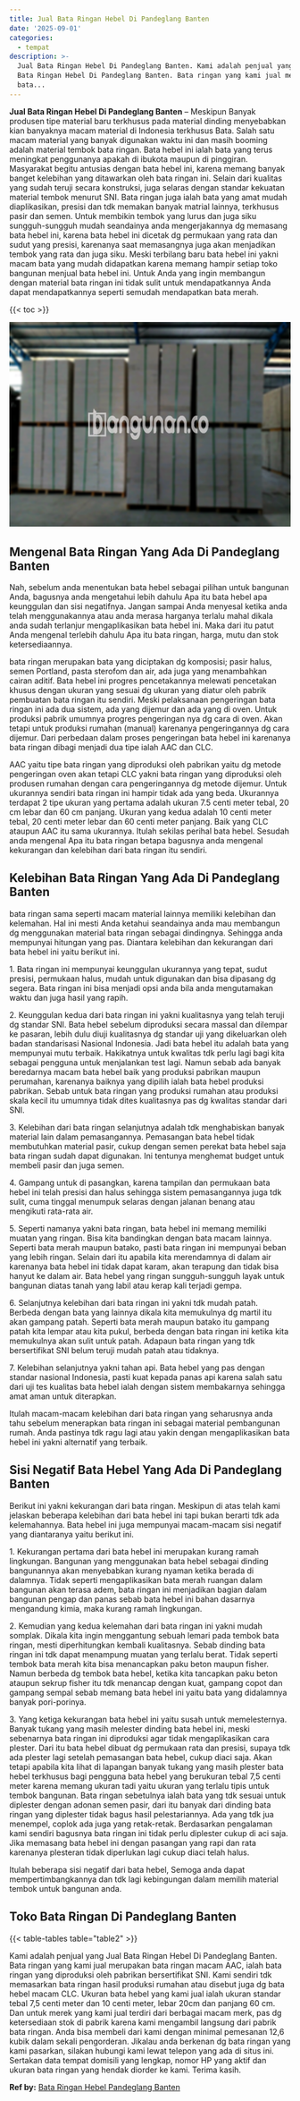 ```yaml
---
title: Jual Bata Ringan Hebel Di Pandeglang Banten
date: '2025-09-01'
categories:
  - tempat
description: >-
  Jual Bata Ringan Hebel Di Pandeglang Banten. Kami adalah penjual yang Jual
  Bata Ringan Hebel Di Pandeglang Banten. Bata ringan yang kami jual merupakan
  bata...
---
```


**Jual Bata Ringan Hebel Di Pandeglang Banten** – Meskipun Banyak produsen tipe material baru terkhusus pada material dinding menyebabkan kian banyaknya macam material di Indonesia terkhusus Bata. Salah satu macam material yang banyak digunakan waktu ini dan masih booming adalah material tembok bata ringan. Bata hebel ini ialah bata yang terus meningkat penggunanya apakah di ibukota maupun di pinggiran. Masyarakat begitu antusias dengan bata hebel ini, karena memang banyak banget kelebihan yang ditawarkan oleh bata ringan ini. Selain dari kualitas yang sudah teruji secara konstruksi, juga selaras dengan standar kekuatan material tembok menurut SNI. Bata ringan juga ialah bata yang amat mudah diaplikasikan, presisi dan tdk memakan banyak matrial lainnya, terkhusus pasir dan semen. Untuk membikin tembok yang lurus dan juga siku sungguh-sungguh mudah seandainya anda mengerjakannya dg memasang bata hebel ini, karena bata hebel ini dicetak dg permukaan yang rata dan sudut yang presisi, karenanya saat memasangnya juga akan menjadikan tembok yang rata dan juga siku. Meski terbilang baru bata hebel ini yakni macam bata yang mudah didapatkan karena memang hampir setiap toko bangunan menjual bata hebel ini. Untuk Anda yang ingin membangun dengan material bata ringan ini tidak sulit untuk mendapatkannya Anda dapat mendapatkannya seperti semudah mendapatkan bata merah.

{{< toc >}}

![Jual Bata Ringan Hebel Di Pandeglang Banten](/images/jual-hebel-murah-18.png)

## Mengenal Bata Ringan Yang Ada Di Pandeglang Banten

Nah, sebelum anda menentukan bata hebel sebagai pilihan untuk bangunan Anda, bagusnya anda mengetahui lebih dahulu Apa itu bata hebel apa keunggulan dan sisi negatifnya. Jangan sampai Anda menyesal ketika anda telah menggunakannya atau anda merasa harganya terlalu mahal dikala anda sudah terlanjur mengaplikasikan bata hebel ini. Maka dari itu patut Anda mengenal terlebih dahulu Apa itu bata ringan, harga, mutu dan stok ketersediaannya.

bata ringan merupakan bata yang diciptakan dg komposisi; pasir halus, semen Portland, pasta sterofom dan air, ada juga yang menambahkan cairan aditif. Bata hebel ini progres pencetakannya melewati pencetakan khusus dengan ukuran yang sesuai dg ukuran yang diatur oleh pabrik pembuatan bata ringan itu sendiri. Meski pelaksanaan pengeringan bata ringan ini ada dua sistem, ada yang dijemur dan ada yang di oven. Untuk produksi pabrik umumnya progres pengeringan nya dg cara di oven. Akan tetapi untuk produksi rumahan (manual) karenanya pengeringannya dg cara dijemur. Dari perbedaan dalam proses pengeringan bata hebel ini karenanya bata ringan dibagi menjadi dua tipe ialah AAC dan CLC.

AAC yaitu tipe bata ringan yang diproduksi oleh pabrikan yaitu dg metode pengeringan oven akan tetapi CLC yakni bata ringan yang diproduksi oleh produsen rumahan dengan cara pengeringannya dg metode dijemur. Untuk ukurannya sendiri bata ringan ini hampir tidak ada yang beda. Ukurannya terdapat 2 tipe ukuran yang pertama adalah ukuran 7.5 centi meter tebal, 20 cm lebar dan 60 cm panjang. Ukuran yang kedua adalah 10 centi meter tebal, 20 centi meter lebar dan 60 centi meter panjang. Baik yang CLC ataupun AAC itu sama ukurannya. Itulah sekilas perihal bata hebel. Sesudah anda mengenal Apa itu bata ringan betapa bagusnya anda mengenal kekurangan dan kelebihan dari bata ringan itu sendiri.

## Kelebihan Bata Ringan Yang Ada Di Pandeglang Banten

bata ringan sama seperti macam material lainnya memiliki kelebihan dan kelemahan. Hal ini mesti Anda ketahui seandainya anda mau membangun dg menggunakan material bata ringan sebagai dindingnya. Sehingga anda mempunyai hitungan yang pas. Diantara kelebihan dan kekurangan dari bata hebel ini yaitu berikut ini.

1\. Bata ringan ini mempunyai keunggulan ukurannya yang tepat, sudut presisi, permukaan halus, mudah untuk digunakan dan bisa dipasang dg segera. Bata ringan ini bisa menjadi opsi anda bila anda mengutamakan waktu dan juga hasil yang rapih.

2\. Keunggulan kedua dari bata ringan ini yakni kualitasnya yang telah teruji dg standar SNI. Bata hebel sebelum diproduksi secara massal dan dilempar ke pasaran, lebih dulu diuji kualitasnya dg standar uji yang dikeluarkan oleh badan standarisasi Nasional Indonesia. Jadi bata hebel itu adalah bata yang mempunyai mutu terbaik. Hakikatnya untuk kwalitas tdk perlu lagi bagi kita sebagai pengguna untuk menjalankan test lagi. Namun sebab ada banyak beredarnya macam bata hebel baik yang produksi pabrikan maupun perumahan, karenanya baiknya yang dipilih ialah bata hebel produksi pabrikan. Sebab untuk bata ringan yang produksi rumahan atau produksi skala kecil itu umumnya tidak dites kualitasnya pas dg kwalitas standar dari SNI.

3\. Kelebihan dari bata ringan selanjutnya adalah tdk menghabiskan banyak material lain dalam pemasangannya. Pemasangan bata hebel tidak membutuhkan material pasir, cukup dengan semen perekat bata hebel saja bata ringan sudah dapat digunakan. Ini tentunya menghemat budget untuk membeli pasir dan juga semen.

4\. Gampang untuk di pasangkan, karena tampilan dan permukaan bata hebel ini telah presisi dan halus sehingga sistem pemasangannya juga tdk sulit, cuma tinggal menumpuk selaras dengan jalanan benang atau mengikuti rata-rata air.

5\. Seperti namanya yakni bata ringan, bata hebel ini memang memiliki muatan yang ringan. Bisa kita bandingkan dengan bata macam lainnya. Seperti bata merah maupun batako, pasti bata ringan ini mempunyai beban yang lebih ringan. Selain dari itu apabila kita merendamnya di dalam air karenanya bata hebel ini tidak dapat karam, akan terapung dan tidak bisa hanyut ke dalam air. Bata hebel yang ringan sungguh-sungguh layak untuk bangunan diatas tanah yang labil atau kerap kali terjadi gempa.

6\. Selanjutnya kelebihan dari bata ringan ini yakni tdk mudah patah. Berbeda dengan bata yang lainnya dikala kita memukulnya dg martil itu akan gampang patah. Seperti bata merah maupun batako itu gampang patah kita lempar atau kita pukul, berbeda dengan bata ringan ini ketika kita memukulnya akan sulit untuk patah. Adapaun bata ringan yang tdk bersertifikat SNI belum teruji mudah patah atau tidaknya.

7\. Kelebihan selanjutnya yakni tahan api. Bata hebel yang pas dengan standar nasional Indonesia, pasti kuat kepada panas api karena salah satu dari uji tes kualitas bata hebel ialah dengan sistem membakarnya sehingga amat aman untuk diterapkan.

Itulah macam-macam kelebihan dari bata ringan yang seharusnya anda tahu sebelum menerapkan bata ringan ini sebagai material pembangunan rumah. Anda pastinya tdk ragu lagi atau yakin dengan mengaplikasikan bata hebel ini yakni alternatif yang terbaik.

## Sisi Negatif Bata Hebel Yang Ada Di Pandeglang Banten

Berikut ini yakni kekurangan dari bata ringan. Meskipun di atas telah kami jelaskan beberapa kelebihan dari bata hebel ini tapi bukan berarti tdk ada kelemahannya. Bata hebel ini juga mempunyai macam-macam sisi negatif yang diantaranya yaitu berikut ini.

1\. Kekurangan pertama dari bata hebel ini merupakan kurang ramah lingkungan. Bangunan yang menggunakan bata hebel sebagai dinding bangunannya akan menyebabkan kurang nyaman ketika berada di dalamnya. Tidak seperti mengaplikasikan bata merah ruangan dalam bangunan akan terasa adem, bata ringan ini menjadikan bagian dalam bangunan pengap dan panas sebab bata hebel ini bahan dasarnya mengandung kimia, maka kurang ramah lingkungan.

2\. Kemudian yang kedua kelemahan dari bata ringan ini yakni mudah somplak. Dikala kita ingin menggantung sebuah lemari pada tembok bata ringan, mesti diperhitungkan kembali kualitasnya. Sebab dinding bata ringan ini tdk dapat menampung muatan yang terlalu berat. Tidak seperti tembok bata merah kita bisa menancapkan paku beton maupun fisher. Namun berbeda dg tembok bata hebel, ketika kita tancapkan paku beton ataupun sekrup fisher itu tdk menancap dengan kuat, gampang copot dan gampang sempal sebab memang bata hebel ini yaitu bata yang didalamnya banyak pori-porinya.

3\. Yang ketiga kekurangan bata hebel ini yaitu susah untuk memelesternya. Banyak tukang yang masih melester dinding bata hebel ini, meski sebenarnya bata ringan ini diproduksi agar tidak mengaplikasikan cara plester. Dari itu bata hebel dibuat dg permukaan rata dan presisi, supaya tdk ada plester lagi setelah pemasangan bata hebel, cukup diaci saja. Akan tetapi apabila kita lihat di lapangan banyak tukang yang masih plester bata hebel terkhusus bagi pengguna bata hebel yang berukuran tebal 7,5 centi meter karena memang ukuran tadi yaitu ukuran yang terlalu tipis untuk tembok bangunan. Bata ringan sebetulnya ialah bata yang tdk sesuai untuk diplester dengan adonan semen pasir, dari itu banyak dari dinding bata ringan yang diplester tidak bagus hasil pelestariannya. Ada yang tdk jua menempel, coplok ada juga yang retak-retak. Berdasarkan pengalaman kami sendiri bagusnya bata ringan ini tidak perlu diplester cukup di aci saja. Jika memasang bata hebel ini dengan pasangan yang rapi dan rata karenanya plesteran tidak diperlukan lagi cukup diaci telah halus.

Itulah beberapa sisi negatif dari bata hebel, Semoga anda dapat mempertimbangkannya dan tdk lagi kebingungan dalam memilih material tembok untuk bangunan anda.

## Toko Bata Ringan Di Pandeglang Banten

{{< table-tables table="table2" >}}

Kami adalah penjual yang Jual Bata Ringan Hebel Di Pandeglang Banten. Bata ringan yang kami jual merupakan bata ringan macam AAC, ialah bata ringan yang diproduksi oleh pabrikan bersertifikat SNI. Kami sendiri tdk memasarkan bata ringan hasil produksi rumahan atau disebut juga dg bata hebel macam CLC. Ukuran bata hebel yang kami jual ialah ukuran standar tebal 7,5 centi meter dan 10 centi meter, lebar 20cm dan panjang 60 cm. Dan untuk merek yang kami jual terdiri dari berbagai macam merk, pas dg ketersediaan stok di pabrik karena kami mengambil langsung dari pabrik bata ringan. Anda bisa membeli dari kami dengan minimal pemesanan 12,6 kubik dalam sekali pengorderan. Jikalau anda berkenan dg bata ringan yang kami pasarkan, silakan hubungi kami lewat telepon yang ada di situs ini. Sertakan data tempat domisili yang lengkap, nomor HP yang aktif dan ukuran bata ringan yang hendak diorder ke kami. Terima kasih.

**Ref by:** [Bata Ringan Hebel Pandeglang Banten](https://id.wikipedia.org/wiki/Bata)
